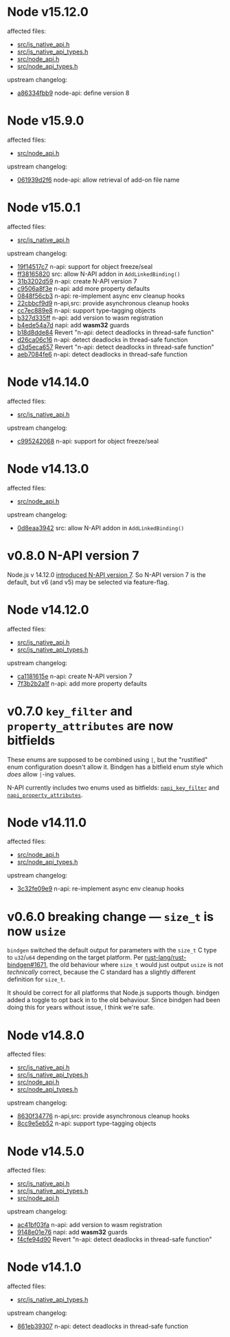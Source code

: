 # Node v15.12.0

affected files:
* [src/js_native_api.h](https://github.com/nodejs/node/blob/v15.12.0/src/js_native_api.h)
* [src/js_native_api_types.h](https://github.com/nodejs/node/blob/v15.12.0/src/js_native_api_types.h)
* [src/node_api.h](https://github.com/nodejs/node/blob/v15.12.0/src/node_api.h)
* [src/node_api_types.h](https://github.com/nodejs/node/blob/v15.12.0/src/node_api_types.h)

upstream changelog:
* [a86334fbb9](https://github.com/nodejs/node/commit/a86334fbb92e3776d0055563f49fad4a0f728554) node-api: define version 8

# Node v15.9.0

affected files:
* [src/node_api.h](https://github.com/nodejs/node/blob/v15.9.0/src/node_api.h)

upstream changelog:
* [061939d2f6](https://github.com/nodejs/node/commit/061939d2f6fbc86ee854481dbfa0aa762a2f591f) node-api: allow retrieval of add-on file name

# Node v15.0.1

affected files:
* [src/js_native_api.h](https://github.com/nodejs/node/blob/v15.0.1/src/js_native_api.h)

upstream changelog:
* [19f14517c7](https://github.com/nodejs/node/commit/19f14517c7637b0e277b4fc3fdfe4473e5cc1262) n-api: support for object freeze/seal
* [ff38165820](https://github.com/nodejs/node/commit/ff38165820da2a9eaddabbce23f3e75aa502900b) src: allow N-API addon in `AddLinkedBinding()`
* [31b3202d59](https://github.com/nodejs/node/commit/31b3202d5902e7fa105949758677ea09643d8c5f) n-api: create N-API version 7
* [c9506a8f3e](https://github.com/nodejs/node/commit/c9506a8f3e9bc5c679151feb39198023154464ab) n-api: add more property defaults
* [0848f56cb3](https://github.com/nodejs/node/commit/0848f56cb39432090cdb99af9b8541fbc1a2849c) n-api: re-implement async env cleanup hooks
* [22cbbcf9d9](https://github.com/nodejs/node/commit/22cbbcf9d9374d4b663bf1409f292212fa57623a) n-api,src: provide asynchronous cleanup hooks
* [cc7ec889e8](https://github.com/nodejs/node/commit/cc7ec889e863433c248bc4b5c8e33f61ccc40f29) n-api: support type-tagging objects
* [b327d335ff](https://github.com/nodejs/node/commit/b327d335ff6bc48c3c2aaedccfa9c40522f6b32f) n-api: add version to wasm registration
* [b4ede54a7d](https://github.com/nodejs/node/commit/b4ede54a7d235cfe58265b2b8c455298698460a8) napi: add __wasm32__ guards
* [b18d8dde84](https://github.com/nodejs/node/commit/b18d8dde847e1bff188c6cfb2d65a96209146c2c) Revert "n-api: detect deadlocks in thread-safe function"
* [d26ca06c16](https://github.com/nodejs/node/commit/d26ca06c16f497ffa5ac4845a27922d5058a9318) n-api: detect deadlocks in thread-safe function
* [d3d5eca657](https://github.com/nodejs/node/commit/d3d5eca657474f25fab47036fef9469efc211d8a) Revert "n-api: detect deadlocks in thread-safe function"
* [aeb7084fe6](https://github.com/nodejs/node/commit/aeb7084fe6446350ec032e9819746126811bf44f) n-api: detect deadlocks in thread-safe function

# Node v14.14.0

affected files:
* [src/js_native_api.h](https://github.com/nodejs/node/blob/v14.14.0/src/js_native_api.h)

upstream changelog:
* [c995242068](https://github.com/nodejs/node/commit/c995242068f364292bf90c6f5a5fa6bda662896d) n-api: support for object freeze/seal

# Node v14.13.0

affected files:
* [src/node_api.h](https://github.com/nodejs/node/blob/v14.13.0/src/node_api.h)

upstream changelog:
* [0d8eaa3942](https://github.com/nodejs/node/commit/0d8eaa3942f289874ed8c5d2a9468ba9c9ec45c8) src: allow N-API addon in `AddLinkedBinding()`

# v0.8.0 N-API version 7

Node.js v 14.12.0 [introduced N-API version 7](https://github.com/nodejs/node/blob/master/doc/changelogs/CHANGELOG_V14.md#14.12.0). 
So N-API version 7 is the default, but v6 (and v5) may be selected via feature-flag.

# Node v14.12.0

affected files:
* [src/js_native_api.h](https://github.com/nodejs/node/blob/v14.12.0/src/js_native_api.h)
* [src/js_native_api_types.h](https://github.com/nodejs/node/blob/v14.12.0/src/js_native_api_types.h)

upstream changelog:
* [ca1181615e](https://github.com/nodejs/node/commit/ca1181615e961ec948587aa6f8b7e46efd7cbd71) n-api: create N-API version 7
* [7f3b2b2a1f](https://github.com/nodejs/node/commit/7f3b2b2a1f2b2fa25adf9c4ea261f2a99ddd74aa) n-api: add more property defaults

# v0.7.0 `key_filter` and `property_attributes` are now bitfields

These enums are supposed to be combined using `|`, but the "rustified"
enum configuration doesn't allow it. Bindgen has a bitfield enum style
which _does_ allow `|`-ing values.

N-API currently includes two enums used as bitfields:
[`napi_key_filter`](https://nodejs.org/api/n-api.html#n_api_napi_key_filter) and 
[`napi_property_attributes`](https://nodejs.org/api/n-api.html#n_api_napi_property_attributes).

# Node v14.11.0

affected files:
* [src/node_api.h](https://github.com/nodejs/node/blob/v14.11.0/src/node_api.h)
* [src/node_api_types.h](https://github.com/nodejs/node/blob/v14.11.0/src/node_api_types.h)

upstream changelog:
* [3c32fe09e9](https://github.com/nodejs/node/commit/3c32fe09e9354479a2527bdd7484d6efab39f864) n-api: re-implement async env cleanup hooks

# v0.6.0 breaking change — `size_t` is now `usize`

`bindgen` switched the default output for parameters with the `size_t` C type to `u32`/`u64` depending on the target platform. 
Per [rust-lang/rust-bindgen#1671](https://github.com/rust-lang/rust-bindgen/issues/1671), the old behaviour where 
`size_t` would just output `usize` is not _technically_ correct, because the C standard has a slightly different definition for `size_t`.

It should be correct for all platforms that Node.js supports though. bindgen added a toggle to opt back in to the old behaviour. 
Since bindgen had been doing this for years without issue, I think we're safe. 

# Node v14.8.0

affected files:
* [src/js_native_api.h](https://github.com/nodejs/node/blob/v14.8.0/src/js_native_api.h)
* [src/js_native_api_types.h](https://github.com/nodejs/node/blob/v14.8.0/src/js_native_api_types.h)
* [src/node_api.h](https://github.com/nodejs/node/blob/v14.8.0/src/node_api.h)
* [src/node_api_types.h](https://github.com/nodejs/node/blob/v14.8.0/src/node_api_types.h)

upstream changelog:
* [8630f34776](https://github.com/nodejs/node/commit/8630f3477697835719df93dbc49d03f60cdf2b31) n-api,src: provide asynchronous cleanup hooks
* [8cc9e5eb52](https://github.com/nodejs/node/commit/8cc9e5eb52dbbff49a594c2c8c07032d0b8f6d98) n-api: support type-tagging objects

# Node v14.5.0

affected files:
* [src/js_native_api.h](https://github.com/nodejs/node/blob/v14.5.0/src/js_native_api.h)
* [src/js_native_api_types.h](https://github.com/nodejs/node/blob/v14.5.0/src/js_native_api_types.h)
* [src/node_api.h](https://github.com/nodejs/node/blob/v14.5.0/src/node_api.h)

upstream changelog:
* [ac41bf03fa](https://github.com/nodejs/node/commit/ac41bf03fa6b8f1d78d8ec150481553d765ac290) n-api: add version to wasm registration
* [9148e01e76](https://github.com/nodejs/node/commit/9148e01e7612f886a6fe6563e1ad7bb20e7beac1) napi: add __wasm32__ guards
* [f4cfe94d90](https://github.com/nodejs/node/commit/f4cfe94d90c59e0e6b3cdbdad333f71c9ef20216) Revert "n-api: detect deadlocks in thread-safe function"

# Node v14.1.0

affected files:
* [src/js_native_api_types.h](https://github.com/nodejs/node/blob/v14.1.0/src/js_native_api_types.h)

upstream changelog:
* [861eb39307](https://github.com/nodejs/node/commit/861eb39307d68640305ad8cb456ecfa8ed25ffa3) n-api: detect deadlocks in thread-safe function

